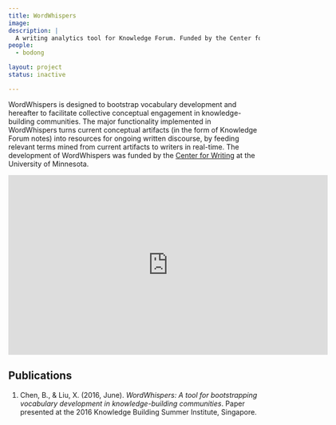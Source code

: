 ```yaml
---
title: WordWhispers
image:
description: |
  A writing analytics tool for Knowledge Forum. Funded by the Center for Writing at the University of Minnesota.
people:
  - bodong

layout: project
status: inactive

---
```


WordWhispers is designed to bootstrap vocabulary development and hereafter to facilitate collective conceptual engagement in knowledge-building communities. The major functionality implemented in WordWhispers turns current conceptual artifacts (in the form of Knowledge Forum notes) into resources for ongoing written discourse, by feeding relevant terms mined from current artifacts to writers in real-time. The development of WordWhispers was funded by the [Center for Writing](http://writing.umn.edu/) at the University of Minnesota.

<iframe src="https://player.vimeo.com/video/255597364" width="640" height="360" frameborder="0" webkitallowfullscreen mozallowfullscreen allowfullscreen></iframe>

## Publications

1. Chen, B., & Liu, X. (2016, June). *WordWhispers: A tool for bootstrapping vocabulary development in knowledge-building communities*. Paper presented at the 2016 Knowledge Building Summer Institute, Singapore.
